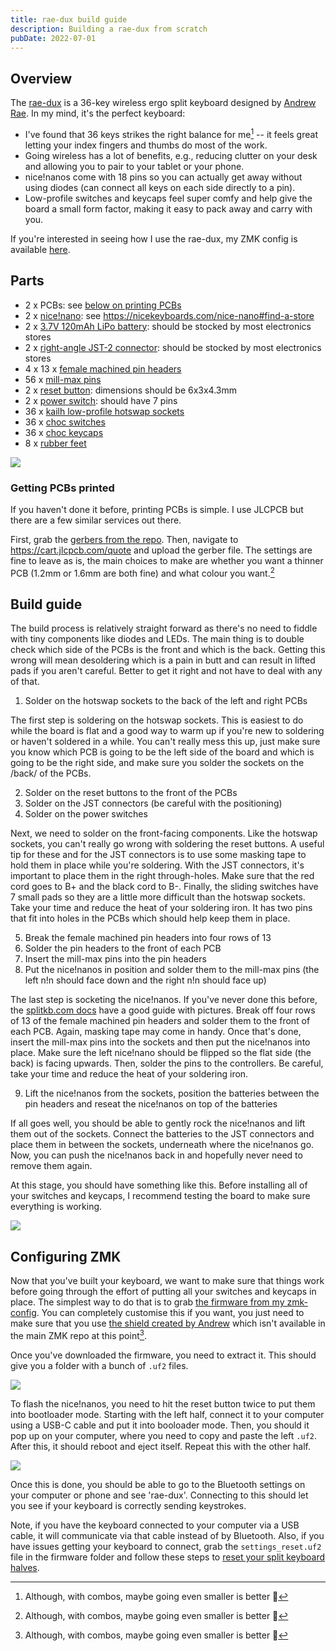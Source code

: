 ```yaml
---
title: rae-dux build guide
description: Building a rae-dux from scratch
pubDate: 2022-07-01
---
```


## Overview

The [rae-dux](https://github.com/andrewjrae/rae-dux) is a 36-key wireless ergo split keyboard designed by [Andrew Rae](https://github.com/andrewjrae). In my mind, it's the perfect keyboard:

- I've found that 36 keys strikes the right balance for me[^1] -- it feels great letting your index fingers and thumbs do most of the work.
- Going wireless has a lot of benefits, e.g., reducing clutter on your desk and allowing you to pair to your tablet or your phone.
- nice!nanos come with 18 pins so you can actually get away without using diodes (can connect all keys on each side directly to a pin).
- Low-profile switches and keycaps feel super comfy and help give the board a small form factor, making it easy to pack away and carry with you.

[^1]: Although, with combos, maybe going even smaller is better 🤔

If you're interested in seeing how I use the rae-dux, my ZMK config is available [here](https://github.com/tzcl/zmk-config).

## Parts

- 2 x PCBs: see [below on printing PCBs](#getting-pcbs-printed)
- 2 x [nice!nano](https://keebd.com/products/nice-nano): see https://nicekeyboards.com/nice-nano#find-a-store
- 2 x [3.7V 120mAh LiPo battery](https://core-electronics.com.au/lipo-polymer-lithium-ion-battery-120mah.html): should be stocked by most electronics stores
- 2 x [right-angle JST-2 connector](https://core-electronics.com.au/jst-right-angle-connector-through-hole-2-pin.html): should be stocked by most electronics stores
- 4 x 13 x [female machined pin headers](https://keebd.com/products/40-pin-machined-ic-breakable-female-header-strip)
- 56 x [mill-max pins](https://keebd.com/products/mill-max-low-profile-controller-pins-pack-of-25)
- 2 x [reset button](https://keebd.com/products/3x6x4-3mm-dip-push-button-switch): dimensions should be 6x3x4.3mm
- 2 x [power switch](https://keebd.com/products/switch-mini-7-pin-2-slide-positions): should have 7 pins
- 36 x [kailh low-profile hotswap sockets](https://keebd.com/products/kailh-hot-swappable-low-profile-1350-pcb-socket-pack-of-10)
- 36 x [choc switches](https://keebd.com/collections/choc-switches)
- 36 x [choc keycaps](https://keebd.com/collections/choc-keycaps)
- 8 x [rubber feet](https://keebd.com/products/rubber-feet-with-adhesive-backing-pack-of-4)

<img class="py-4" src="https://i.imgur.com/UIEahGC.jpg" />

### Getting PCBs printed

If you haven't done it before, printing PCBs is simple. I use JLCPCB but there are a few similar services out there.

First, grab the [gerbers from the repo](https://github.com/andrewjrae/rae-dux/blob/rae-dux/output/gerber.zip). Then, navigate to https://cart.jlcpcb.com/quote and upload the gerber file. The settings are fine to leave as is, the main choices to make are whether you want a thinner PCB (1.2mm or 1.6mm are both fine) and what colour you want.[^1]

[^1]: Note, colours other than green may take longer to print

## Build guide

The build process is relatively straight forward as there's no need to fiddle with tiny components like diodes and LEDs. The main thing is to double check which side of the PCBs is the front and which is the back. Getting this wrong will mean desoldering which is a pain in butt and can result in lifted pads if you aren't careful. Better to get it right and not have to deal with any of that.

1. Solder on the hotswap sockets to the back of the left and right PCBs

The first step is soldering on the hotswap sockets. This is easiest to do while the board is flat and a good way to warm up if you're new to soldering or haven't soldered in a while. You can't really mess this up, just make sure you know which PCB is going to be the left side of the board and which is going to be the right side, and make sure you solder the sockets on the /back/ of the PCBs.

2. Solder on the reset buttons to the front of the PCBs
3. Solder on the JST connectors (be careful with the positioning)
4. Solder on the power switches

Next, we need to solder on the front-facing components. Like the hotswap sockets, you can't really go wrong with soldering the reset buttons. A useful tip for these and for the JST connectors is to use some masking tape to hold them in place while you're soldering. With the JST connectors, it's important to place them in the right through-holes. Make sure that the red cord goes to B+ and the black cord to B-. Finally, the sliding switches have 7 small pads so they are a little more difficult than the hotswap sockets. Take your time and reduce the heat of your soldering iron. It has two pins that fit into holes in the PCBs which should help keep them in place.

5. Break the female machined pin headers into four rows of 13
6. Solder the pin headers to the front of each PCB
7. Insert the mill-max pins into the pin headers
8. Put the nice!nanos in position and solder them to the mill-max pins (the left n!n should face down and the right n!n should face up)

The last step is socketing the nice!nanos. If you've never done this before, the [splitkb.com docs](https://docs.splitkb.com/hc/en-us/articles/360011263059-How-do-I-socket-a-microcontroller-) have a good guide with pictures. Break off four rows of 13 of the female machined pin headers and solder them to the front of each PCB. Again, masking tape may come in handy. Once that's done, insert the mill-max pins into the sockets and then put the nice!nanos into place. Make sure the left nice!nano should be flipped so the flat side (the back) is facing upwards. Then, solder the pins to the controllers. Be careful, take your time and reduce the heat of your soldering iron.

9. Lift the nice!nanos from the sockets, position the batteries between the pin headers and reseat the nice!nanos on top of the batteries

If all goes well, you should be able to gently rock the nice!nanos and lift them out of the sockets. Connect the batteries to the JST connectors and place them in between the sockets, underneath where the nice!nanos go. Now, you can push the nice!nanos back in and hopefully never need to remove them again.

At this stage, you should have something like this. Before installing all of your switches and keycaps, I recommend testing the board to make sure everything is working.

<img class="py-4" src="https://i.imgur.com/VQaLfG4.jpg" />

## Configuring ZMK

Now that you've built your keyboard, we want to make sure that things work before going through the effort of putting all your switches and keycaps in place. The simplest way to do that is to grab [the firmware from my zmk-config](https://github.com/tzcl/zmk-config/actions/runs/2681775211). You can completely customise this if you want, you just need to make sure that you use [the shield created by Andrew](https://github.com/andrewjrae/zmk-config/tree/development/config/boards/shields/rae_dux) which isn't available in the main ZMK repo at this point[^1].

[^1]: The policy is that personal projects should create a separate zmk-config repo instead

Once you've downloaded the firmware, you need to extract it. This should give you a folder with a bunch of `.uf2` files.

![](https://i.imgur.com/8yt9ReM.png)

To flash the nice!nanos, you need to hit the reset button twice to put them into bootloader mode. Starting with the left half, connect it to your computer using a USB-C cable and put it into booloader mode. Then, you should it pop up on your computer, where you need to copy and paste the left `.uf2`. After this, it should reboot and eject itself. Repeat this with the other half.

![](https://i.imgur.com/mjb0HtT.png)

Once this is done, you should be able to go to the Bluetooth settings on your computer or phone and see 'rae-dux'. Connecting to this should let you see if your keyboard is correctly sending keystrokes.

Note, if you have the keyboard connected to your computer via a USB cable, it will communicate via that cable instead of by Bluetooth. Also, if you have issues getting your keyboard to connect, grab the `settings_reset.uf2` file in the firmware folder and follow these steps to [reset your split keyboard halves](https://zmk.dev/docs/troubleshooting#reset-split-keyboard-procedure).
